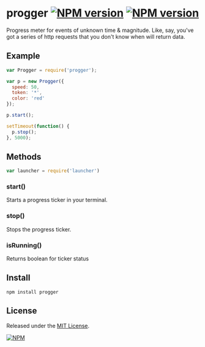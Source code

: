 # progger [![NPM version](https://badge.fury.io/js/progger.png)](http://badge.fury.io/js/progger) [![NPM version](https://david-dm.org/okize/progger.png)](https://david-dm.org/okize/progger)

Progress meter for events of unknown time &amp; magnitude. Like, say, you've got a series of http requests that you don't know when will return data.

## Example

``` js
var Progger = require('progger');

var p = new Progger({
  speed: 50,
  token: '*',
  color: 'red'
});

p.start();

setTimeout(function() {
  p.stop();
}, 5000);
```

## Methods

``` js
var launcher = require('launcher')
```

### start()

Starts a progress ticker in your terminal.

### stop()

Stops the progress ticker.

### isRunning()

Returns boolean for ticker status

## Install

```
npm install progger
```

## License

Released under the [MIT License](http://www.opensource.org/licenses/mit-license.php).

[![NPM](https://nodei.co/npm/progger.png)](https://nodei.co/npm/progger/)
